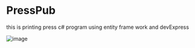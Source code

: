 # PressPub
this is printing press c# program using entity frame work and devExpress

![image](https://user-images.githubusercontent.com/16039135/150985986-d137583d-a493-4bd4-b5e8-d560f80147b2.png)

